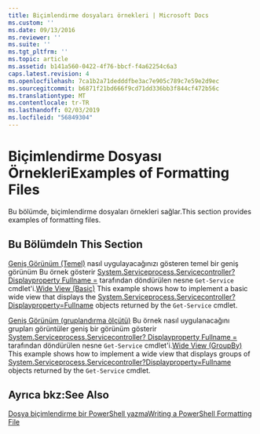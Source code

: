 ```yaml
---
title: Biçimlendirme dosyaları örnekleri | Microsoft Docs
ms.custom: ''
ms.date: 09/13/2016
ms.reviewer: ''
ms.suite: ''
ms.tgt_pltfrm: ''
ms.topic: article
ms.assetid: b141a560-0422-4f76-bbcf-f4a62254c6a3
caps.latest.revision: 4
ms.openlocfilehash: 7ca1b2a71dedddfbe3ac7e905c789c7e59e2d9ec
ms.sourcegitcommit: b6871f21bd666f9cd71dd336bb3f844cf472b56c
ms.translationtype: MT
ms.contentlocale: tr-TR
ms.lasthandoff: 02/03/2019
ms.locfileid: "56849304"
---
```

# <a name="examples-of-formatting-files"></a><span data-ttu-id="a032c-102">Biçimlendirme Dosyası Örnekleri</span><span class="sxs-lookup"><span data-stu-id="a032c-102">Examples of Formatting Files</span></span>

<span data-ttu-id="a032c-103">Bu bölümde, biçimlendirme dosyaları örnekleri sağlar.</span><span class="sxs-lookup"><span data-stu-id="a032c-103">This section provides examples of formatting files.</span></span>

## <a name="in-this-section"></a><span data-ttu-id="a032c-104">Bu Bölümde</span><span class="sxs-lookup"><span data-stu-id="a032c-104">In This Section</span></span>

<span data-ttu-id="a032c-105">[Geniş Görünüm (Temel)](./wide-view-basic.md) nasıl uygulayacağınızı gösteren temel bir geniş görünüm Bu örnek gösterir [System.Serviceprocess.Servicecontroller? Displayproperty Fullname =](/dotnet/api/System.ServiceProcess.ServiceController) tarafından döndürülen nesne `Get-Service` cmdlet'i.</span><span class="sxs-lookup"><span data-stu-id="a032c-105">[Wide View (Basic)](./wide-view-basic.md) This example shows how to implement a basic wide view that displays the [System.Serviceprocess.Servicecontroller?Displayproperty=Fullname](/dotnet/api/System.ServiceProcess.ServiceController) objects returned by the `Get-Service` cmdlet.</span></span>

<span data-ttu-id="a032c-106">[Geniş Görünüm (gruplandırma ölçütü)](./wide-view-groupby.md) Bu örnek nasıl uygulanacağını grupları görüntüler geniş bir görünüm gösterir [System.Serviceprocess.Servicecontroller? Displayproperty Fullname =](/dotnet/api/System.ServiceProcess.ServiceController) tarafından döndürülen nesne `Get-Service` cmdlet'i.</span><span class="sxs-lookup"><span data-stu-id="a032c-106">[Wide View (GroupBy)](./wide-view-groupby.md) This example shows how to implement a wide view that displays groups of [System.Serviceprocess.Servicecontroller?Displayproperty=Fullname](/dotnet/api/System.ServiceProcess.ServiceController) objects returned by the `Get-Service` cmdlet.</span></span>

## <a name="see-also"></a><span data-ttu-id="a032c-107">Ayrıca bkz:</span><span class="sxs-lookup"><span data-stu-id="a032c-107">See Also</span></span>

[<span data-ttu-id="a032c-108">Dosya biçimlendirme bir PowerShell yazma</span><span class="sxs-lookup"><span data-stu-id="a032c-108">Writing a PowerShell Formatting File</span></span>](./writing-a-powershell-formatting-file.md)
